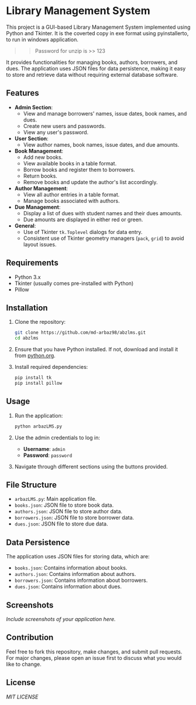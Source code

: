 
# Library Management System

This project is a GUI-based Library Management System implemented using Python and Tkinter.
It is the coverted copy in exe format using pyinstallerto, to run in windows application.
>> Password for unzip is >> 123

It provides functionalities for managing books, authors, borrowers, and dues. The application uses JSON files for data persistence, making it easy to store and retrieve data without requiring external database software.

## Features

- **Admin Section**:
  - View and manage borrowers' names, issue dates, book names, and dues.
  - Create new users and passwords.
  - View any user's password.
- **User Section**:
  - View author names, book names, issue dates, and due amounts.
- **Book Management**:
  - Add new books.
  - View available books in a table format.
  - Borrow books and register them to borrowers.
  - Return books.
  - Remove books and update the author's list accordingly.
- **Author Management**:
  - View all author entries in a table format.
  - Manage books associated with authors.
- **Due Management**:
  - Display a list of dues with student names and their dues amounts.
  - Due amounts are displayed in either red or green.
- **General**:
  - Use of Tkinter `tk.Toplevel` dialogs for data entry.
  - Consistent use of Tkinter geometry managers (`pack`, `grid`) to avoid layout issues.

## Requirements

- Python 3.x
- Tkinter (usually comes pre-installed with Python)
- Pillow

## Installation

1. Clone the repository:
   ```bash
   git clone https://github.com/md-arbaz98/abzlms.git
   cd abzlms
   ```

2. Ensure that you have Python installed. If not, download and install it from [python.org](https://www.python.org/).

3. Install required dependencies:
   ```bash
   pip install tk
   pip install pillow
   ```

## Usage

1. Run the application:
   ```bash
   python arbazLMS.py
   ```

2. Use the admin credentials to log in:
   - **Username**: `admin`
   - **Password**: `password`

3. Navigate through different sections using the buttons provided.

## File Structure

- `arbazLMS.py`: Main application file.
- `books.json`: JSON file to store book data.
- `authors.json`: JSON file to store author data.
- `borrowers.json`: JSON file to store borrower data.
- `dues.json`: JSON file to store due data.

## Data Persistence

The application uses JSON files for storing data, which are:
- `books.json`: Contains information about books.
- `authors.json`: Contains information about authors.
- `borrowers.json`: Contains information about borrowers.
- `dues.json`: Contains information about dues.

## Screenshots

*Include screenshots of your application here.*

## Contribution

Feel free to fork this repository, make changes, and submit pull requests. For major changes, please open an issue first to discuss what you would like to change.

## License

*MIT LICENSE*
